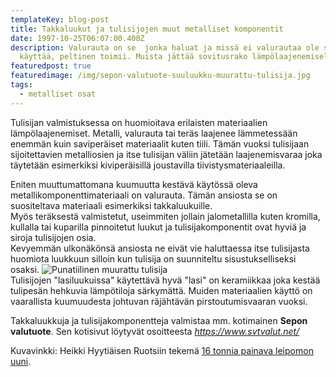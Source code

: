 ```yaml
---
templateKey: blog-post
title: Takkaluukut ja tulisijojen muut metalliset komponentit
date: 1997-10-25T06:07:00.408Z
description: Valurauta on se  jonka haluat ja missä ei valurautaa ole syy
  käyttää, peltinen toimii. Muista jättää sovitusrako lämpölaajenemiselle.
featuredpost: true
featuredimage: /img/sepon-valutuote-suuluukku-muurattu-tulisija.jpg
tags:
  - metalliset osat
---
```

Tulisijan valmistuksessa on huomioitava erilaisten materiaalien lämpölaajenemiset. Metalli, valurauta tai teräs laajenee lämmetessään enemmän kuin saviperäiset materiaalit kuten tiili. Tämän vuoksi tulisijaan sijoitettavien metalliosien ja itse tulisijan väliin jätetään laajenemisvaraa joka täytetään esimerkiksi kiviperäisillä joustavilla tiivistysmateriaaleilla.

Eniten muuttumattomana kuumuutta kestävä käytössä oleva metallikomponenttimateriaali on valurauta. Tämän ansiosta se on suositeltava materiaali esimerkiksi takkaluukuille.\
Myös teräksestä valmistetut, useimmiten jollain jalometallilla kuten kromilla, kullalla tai kuparilla pinnoitetut luukut ja tulisijakomponentit ovat hyviä ja siroja tulisijojen osia.\
Kevyemmän ulkonäkönsä ansiosta ne eivät vie haluttaessa itse tulisijasta huomiota luukkuun silloin kun tulisija on suunniteltu sisustukselliseksi osaksi.
![Punatiilinen muurattu tulisija](/img/muurattu-tulisija-punatiili_uuni.jpg)
\
Tulisijojen "lasiluukuissa" käytettävä hyvä "lasi" on keramiikkaa joka kestää tulipesän hehkuvia lämpötiloja särkymättä. Muiden materiaalien käyttö on vaarallista kuumuudesta johtuvan räjähtävän pirstoutumisvaaran vuoksi.

Takkaluukkuja ja tulisijakomponentteja valmistaa mm. kotimainen **Sepon valutuote**. Sen kotisivut löytyvät osoitteesta *<https://www.svtvalut.net/>*

Kuvavinkki: Heikki Hyytiäisen Ruotsiin tekemä [16 tonnia painava leipomon uuni](https://www.facebook.com/photo/?fbid=1978573292428161&set=gm.1459307464176271).